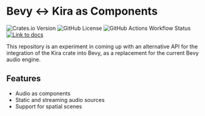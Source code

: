 # Bevy <-> Kira as Components

![Crates.io Version](https://img.shields.io/crates/v/bevy-kira-components)
![GitHub License](https://img.shields.io/github/license/solarliner/bevy-kira-components)
![GitHub Actions Workflow Status](https://img.shields.io/github/actions/workflow/status/solarliner/bevy-kira-components/ci.yml)
[![Link to docs](https://img.shields.io/badge/docs-url-blue)](https://solarliner.dev/bevy-kira-components/bevy_kira_components/)


This repository is an experiment in coming up with an alternative API for the integration of the Kira crate into Bevy, as a replacement for the current Bevy audio engine.

## Features

- Audio as components
- Static and streaming audio sources
- Support for spatial scenes
